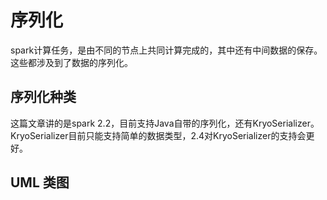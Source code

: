 # 序列化 #

spark计算任务，是由不同的节点上共同计算完成的，其中还有中间数据的保存。这些都涉及到了数据的序列化。

## 序列化种类 ##

这篇文章讲的是spark 2.2，目前支持Java自带的序列化，还有KryoSerializer。KryoSerializer目前只能支持简单的数据类型，2.4对KryoSerializer的支持会更好。   



## UML 类图 ##


